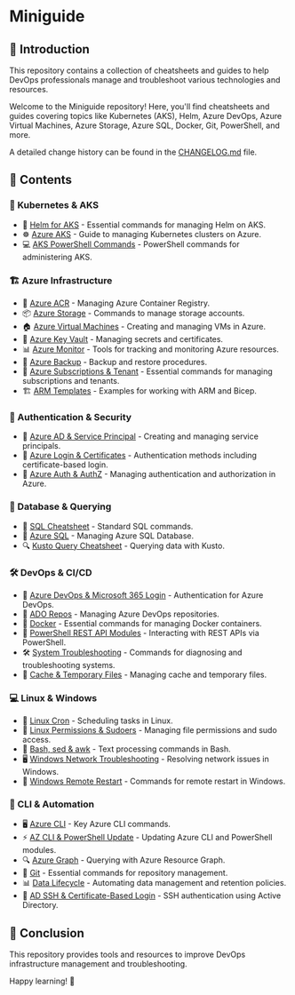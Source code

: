 # Miniguide

## 📌 Introduction
This repository contains a collection of cheatsheets and guides to help DevOps professionals manage and troubleshoot various technologies and resources.

Welcome to the Miniguide repository! Here, you'll find cheatsheets and guides covering topics like Kubernetes (AKS), Helm, Azure DevOps, Azure Virtual Machines, Azure Storage, Azure SQL, Docker, Git, PowerShell, and more.

A detailed change history can be found in the [CHANGELOG.md](changelog.txt) file.

## 📂 Contents

### 🚀 Kubernetes & AKS
- 🐳 [Helm for AKS](aks-helm-cheatsheet.md) - Essential commands for managing Helm on AKS.
- ☸️ [Azure AKS](aks-cheatsheet.md) - Guide to managing Kubernetes clusters on Azure.
- 💻 [AKS PowerShell Commands](aks.md) - PowerShell commands for administering AKS.

### 🏗️ Azure Infrastructure
- 🎯 [Azure ACR](azure-acr-cheatsheet.md) - Managing Azure Container Registry.
- 📦 [Azure Storage](azure-storage-cheatsheet.md) - Commands to manage storage accounts.
- 🏠 [Azure Virtual Machines](azure-vm-cheatsheet.md) - Creating and managing VMs in Azure.
- 🔑 [Azure Key Vault](azure-keyvault-cheatsheet.md) - Managing secrets and certificates.
- 📊 [Azure Monitor](azure-monitoring-cheatsheet.md) - Tools for tracking and monitoring Azure resources.
- 🔄 [Azure Backup](azure-backup-cheatsheet.md) - Backup and restore procedures.
- 🏢 [Azure Subscriptions & Tenant](azure-subscriptions-tenant-cheatsheet.md) - Essential commands for managing subscriptions and tenants.
- 🏗️ [ARM Templates](arm-templates-cheatsheet.md) - Examples for working with ARM and Bicep.

### 🔐 Authentication & Security
- 🔑 [Azure AD & Service Principal](az-ad-serviceprincipal-cheatsheet.md) - Creating and managing service principals.
- 🔐 [Azure Login & Certificates](az-login-certificates-cheatsheet.md) - Authentication methods including certificate-based login.
- 🔄 [Azure Auth & AuthZ](azure-auth-authz-cheatsheet.md) - Managing authentication and authorization in Azure.

### 💾 Database & Querying
- 📜 [SQL Cheatsheet](sql-cheatsheet.md) - Standard SQL commands.
- 🏦 [Azure SQL](azure-sql-cheatsheet.md) - Managing Azure SQL Database.
- 🔍 [Kusto Query Cheatsheet](kusto-cheatsheet.md) - Querying data with Kusto.

### 🛠️ DevOps & CI/CD
- 🔄 [Azure DevOps & Microsoft 365 Login](azure-devops-m365-login-cheatsheet.md) - Authentication for Azure DevOps.
- 📂 [ADO Repos](ado-repos-cheatsheet.md) - Managing Azure DevOps repositories.
- 🔨 [Docker](docker-cheatsheet.md) - Essential commands for managing Docker containers.
- 🔧 [PowerShell REST API Modules](powershell-restapi-modules-cheatsheet.md) - Interacting with REST APIs via PowerShell.
- 🛠️ [System Troubleshooting](system-troubleshooting-cheatsheet.md) - Commands for diagnosing and troubleshooting systems.
- 💾 [Cache & Temporary Files](cache-temp-files-cheatsheet.md) - Managing cache and temporary files.

### 💻 Linux & Windows
- 🐧 [Linux Cron](cron-linux-cheatsheet.md) - Scheduling tasks in Linux.
- 🔐 [Linux Permissions & Sudoers](linux-permissions-cheatsheet.md) - Managing file permissions and sudo access.
- 📜 [Bash, sed & awk](bash-sed-awk-cheatsheet.md) - Text processing commands in Bash.
- 🖥️ [Windows Network Troubleshooting](windows-network-cheatsheet.md) - Resolving network issues in Windows.
- 🔄 [Windows Remote Restart](windows-remote-restart-cheatsheet.md) - Commands for remote restart in Windows.

### 🔗 CLI & Automation
- 🖥️ [Azure CLI](az-cli-cheatsheet.md) - Key Azure CLI commands.
- ⚡ [AZ CLI & PowerShell Update](azcli-powershell-update-cheatsheet.md) - Updating Azure CLI and PowerShell modules.
- 🔍 [Azure Graph](az-graph-cheatsheet.md) - Querying with Azure Resource Graph.
- 🔀 [Git](git-cheatsheet.md) - Essential commands for repository management.
- 📊 [Data Lifecycle](data-lifecycle-cheatsheet.md) - Automating data management and retention policies.
- 🔑 [AD SSH & Certificate-Based Login](ad-ssh-cert-login-cheatsheet.md) - SSH authentication using Active Directory.

## 🎯 Conclusion
This repository provides tools and resources to improve DevOps infrastructure management and troubleshooting.

Happy learning! 🚀

